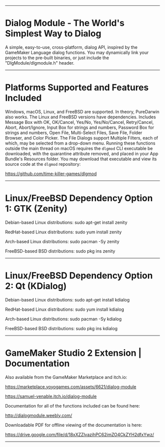 ----------------------------------------------------------------------------------------------------------------------------------

# Dialog Module - The World's Simplest Way to Dialog

A simple, easy-to-use, cross-platform, dialog API, inspired by the GameMaker Language dialog functions. You may dynamically link your projects to the pre-built binaries, or just include the "DlgModule/dlgmodule.h" header.

----------------------------------------------------------------------------------------------------------------------------------

# Platforms Supported and Features Included

Windows, macOS, Linux, and FreeBSD are supported. In theory, PureDarwin also works. The Linux and FreeBSD versions have dependencies. Includes Message Box with OK, OK/Cancel, Yes/No, Yes/No/Cancel, Retry/Cancel, Abort, Abort/Ignore, Input Box for strings and numbers, Password Box for strings and numbers, Open File, Multi-Select Files, Save File, Folder Browser, and Color Picker. The File Dialogs support Multiple Filters, each of which, may be selected from a drop-down menu. Running these functions outside the main thread on macOS requires the `dlgmod` CLI executable be downloaded, with the quarantine attribute removed, and placed in your App Bundle's Resources folder. You may download that executable and view its source code at the `dlgmod` repository:

https://github.com/time-killer-games/dlgmod

----------------------------------------------------------------------------------------------------------------------------------

# Linux/FreeBSD Dependency Option 1: GTK (Zenity)

Debian-based Linux distributions: sudo apt-get install zenity

RedHat-based Linux distributions: sudo yum install zenity

Arch-based Linux distributions: sudo pacman -Sy zenity

FreeBSD-based BSD distributions: sudo pkg ins zenity

----------------------------------------------------------------------------------------------------------------------------------

# Linux/FreeBSD Dependency Option 2: Qt (KDialog)

Debian-based Linux distributions: sudo apt-get install kdialog

RedHat-based Linux distributions: sudo yum install kdialog

Arch-based Linux distributions: sudo pacman -Sy kdialog

FreeBSD-based BSD distributions: sudo pkg ins kdialog

----------------------------------------------------------------------------------------------------------------------------------

# GameMaker Studio 2 Extension | Documentation

Also available from the GameMaker Marketplace and itch.io:

https://marketplace.yoyogames.com/assets/6621/dialog-module

https://samuel-venable.itch.io/dialog-module

Documentation for all of the functions included can be found here:

http://dialogmodule.weebly.com/

Downloadable PDF for offline viewing of the documentation is here:

https://drive.google.com/file/d/18xXZZlvazihPC62imZO4CkZYH2dfxYwz/

----------------------------------------------------------------------------------------------------------------------------------

